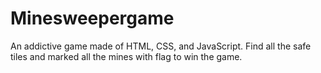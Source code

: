 # Minesweepergame
An addictive game made of HTML, CSS, and JavaScript. Find all the safe tiles and marked all the mines with flag to win the game.
